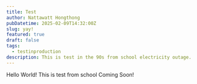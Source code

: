 ```yaml
---
title: Test
author: Nattawatt Hongthong
pubDatetime: 2025-02-09T14:32:00Z
slug: yay!
featured: true
draft: false
tags:
  - testinproduction
description: This is test in the 90s from school electricity outage.
---
```

Hello World! This is test from school
Coming Soon!